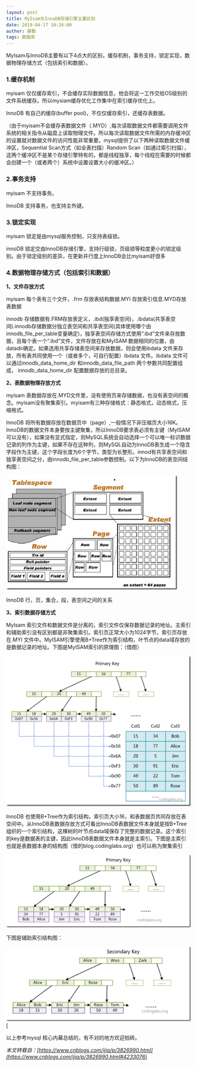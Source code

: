 ```yaml
---
layout: post
title: MyIsam与InnoDB存储引擎主要区别
date: 2019-04-17 10:26:00
author: 薛勤
tags: 数据库
---
```

MyIsam与InnoDB主要有以下4点大的区别，缓存机制，事务支持，锁定实现，数据物理存储方式（包括索引和数据）。

### 1.缓存机制

myisam 仅仅缓存索引，不会缓存实际数据信息，他会将这一工作交给OS级别的文件系统缓存。所以mysiam缓存优化工作集中在索引缓存优化上。

InnoDB 有自己的缓存(buffer pool)，不仅仅缓存索引，还缓存表数据。

（由于myisam不会缓存表数据文件（.MYD）,每次读取数据文件都需要调用文件系统的相关指令从磁盘上读取物理文件。所以每次读取数据文件所需的内存缓冲区的设置就对数据文件的访问性能非常重要。mysql提供了以下两种读取数据文件缓冲区，Sequential Scan方式（如全表扫描）Random Scan（如通过索引扫描），这两个缓冲区不是某个存储引擎特有的，都是线程独享，每个线程在需要的时候都会创建一个（或者两个）系统中设置设置大小的缓冲区。）


### 2.事务支持

myisam 不支持事务。

InnoDB 支持事务，也支持主外键。

### 3.锁定实现

myisam 锁定是由mysql服务控制，只支持表级锁。

innoDB 锁定交由InnoDB存储引擎，支持行级锁，页级锁等粒度更小的锁定级别。由于锁定级别的差异，在更新并行度上InnoDB会比myisam好很多

### 4.数据物理存储方式（包括索引和数据）

**1、文件存放方式**

myisam 每个表有三个文件，.frm 存放表结构数据.MYI 存放索引信息.MYD存放表数据

innodb 存储数据有.FRM存放表定义，.ibd(独享表空间)，.ibdata(共享表空间).innodb存储数据分独立表空间和共享表空间(具体使用哪个由innodb_file_per_table变量确定)，独享表空间存储方式使用&ldquo;.ibd&rdquo;文件来存放数据，且每个表一个&ldquo;.ibd&rdquo;文件，文件存放在和MyISAM 数据相同的位置，由datadir确定。如果选用共享存储表空间来存放数据，则会使用ibdata 文件来存放，所有表共同使用一个（或者多个，可自行配置）ibdata 文件。ibdata 文件可以通过innodb_data_home_dir 和innodb_data_file_path
两个参数共同配置组成， innodb_data_home_dir 配置数据存放的总目录。

**2、表数据物理存放方式**

myisam 表数据存放在.MYD文件里，没有使用页来存储数据，也没有表空间的概念。myisam没有聚集索引。myisam有三种存储格式：静态格式，动态格式，压缩格式。

InnoDB 将所有数据存放在数据页中（page）,一般情况下非压缩页大小16K。InnoDB的数据文件本身要按主键聚集，所以InnoDB要求表必须有主键（MyISAM可以没有），如果没有显式指定，则MySQL系统会自动选择一个可以唯一标识数据记录的列作为主键，如果不存在这种列，则MySQL自动为InnoDB表生成一个隐含字段作为主键，这个字段长度为6个字节，类型为长整形。innod有共享表空间和独享表空间之分，由innodb_file_per_table参数控制。以下为InnoDB的表空间结构图：

![image](20190417MyIsam与InnoDB存储引擎主要区别/061302412158854.png)

InnoDB 行，页，集合，段，表空间之间的关系

**3、索引数据存储方式**

MyIsam 索引文件和数据文件是分离的，索引文件仅保存数据记录的地址。主索引和辅助索引没有区别都是非聚集索引。索引页正常大小为1024字节，索引页存放在.MYI 文件中。MyISAM引擎使用B+Tree作为索引结构，叶节点的data域存放的是数据记录的地址。下图是MyISAM索引的原理图：（借图）

![image](20190417MyIsam与InnoDB存储引擎主要区别/061302422775811.png)

InnoDB 也使用B+Tree作为索引结构，索引页大小16，和表数据页共同存放在表空间中。从InnoDB表数据存放方式可看出InnoDB表数据文件本身就是按B+Tree组织的一个索引结构，这棵树的叶节点data域保存了完整的数据记录。这个索引的key是数据表的主键，因此InnoDB表数据文件本身就是主索引。下图是主索引也就是表数据本身的结构图（借的blog.codinglabs.org）也可以称为聚集索引

![image](20190417MyIsam与InnoDB存储引擎主要区别/061302430434211.png)

下图是辅助索引结构图：

![image](20190417MyIsam与InnoDB存储引擎主要区别/061302437935840.png)[


以上参考mysql 核心内幕总结的，有不对的地方欢迎拍砖。

*本文转载自：[https://www.cnblogs.com/ijia/p/3826990.html](https://www.cnblogs.com/ijia/p/3826990.html#4233076)*
